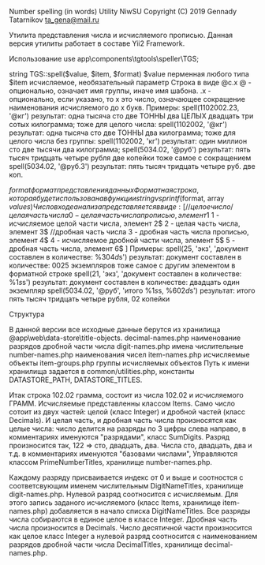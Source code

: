 Number spelling (in words) Utility NiwSU
Copyright (C) 2019  Gennady Tatarnikov <ta_gena@mail.ru>

Утилита представления числа и исчисляемого прописью.
Данная версия утилиты работает в составе Yii2 Framework.

Использование
use app\components\tgtools\speller\TGS;

string TGS::spell($value, $item, $format)
$value перменная любого типа
$item исчисляемое, необязательный параметр
    Строка в виде @c.x
    @ - опционально, означает имя группы, иначе имя шабона.
    .x - опционально, если указано, то х это число, означающее сокращение 
    наименования исчисляемого до х букв.
    Примеры:
    spell(1102002.23, '@кг')
     результат: одна тысяча сто две ТОННЫ два ЦЕЛЫХ двадцать три сотых килограмма;
     тоже для целого числа:
    spell(1102002, '@кг')
     результат: одна тысяча сто две ТОННЫ два килограмма;
     тоже для целого числа без группы:
    spell(1102002, 'кг')
     результат: один миллион сто две тысячи два килограмма;
    spell(5034.02, '@руб')
     результат: пять тысяч тридцать четыре рубля две копейки
     тоже самое с сокращением
     spell(5034.02, '@руб.3')
     результат: пять тысяч тридцать четыре руб. две коп.

$format формат представления данных
    Форматная строка, которая будет использована в функции
    string vsprintf($format, array $values)
    Число в ходе анализа представляется в виде:
    [
     //целое число/целая часть числа
     0 - целая часть числа прописью, элемент 1$
     1 - исчисляемое целой части числа, элемент 2$
     2 - целая часть числа, элемент 3$
     //дробная часть числа
     3 - дробная часть числа прописью, элемент 4$
     4 - исчисляемое дробной части числа, элемент 5$
     5 - дробная часть числа, элемент 6$
    ]
    Примеры:
    spell(25, 'экз', 'документ составлен в количестве: %3$04d %2$s')
     результат: документ составлен в количестве: 0025 экземпляров
     тоже самое с другим элементом в форматной строке
    spell(21, 'экз', 'документ составлен в количестве: %1$s %2$s')
     результат: документ составлен в количестве: двадцать один экземпляр
    spell(5034.02, '@руб', 'итого %1$s %2$s, %6$02d %5$s')
     результат: итого пять тысяч тридцать четыре рубля, 02 копейки

Структура

В данной версии все исходные данные берутся из хранилища @app\web\data-store\title-objects.
decimal-names.php наименование разрядов дробной части числа
digit-names.php имена числительные
number-names.php наименования чисел
item-names.php исчисляемые объекты
item-groups.php группы исчисляемых объектов
Путь к имени хранилища задается в common/utilities.php,
константы DATASTORE_PATH, DATASTORE_TITLES.

Итак строка 102.02 грамма, состоит из числа 102.02 и исчисляемого ГРАММ.
Исчисляемые представленны классом Items. Само число сотоит из двух частей:
целой (класс Integer) и дробной частей (класс Decimals). 
И целая часть, и дробная часть числа произносятся как целые числа:
число делится на разряды по 3 цифры слева направо, в комментариях именуются
"разрядами", класс SumDigits. 
Разряд произносится так, 122 => сто, двадцать, два. 
Числа сто, двадцать, два и т.д. в комментариях именуются "базовами числами",
Управляются классом PrimeNumberTitles, хранилище number-names.php.

Каждому разряду присваивается индекс от 0 и выше и соотностся с соответсвующим
именем числительным DigitNameTitles, хранилище digit-names.php. Нулевой разряд
соотносится с исчисляемым. Для этого запись заданого исчисляемого (класс Items,
хранилище item-names.php) добавляется в начало списка DigitNameTitles. Все 
разряды числа собираются в единое целое в классе Integer. Дробная часть числа
произносится в Decimals. Число десятичной части произносится как целое класс Integer
а нулевой разряд соотносится c наименованием разрядов дробной части числа 
DecimalTitles, хранилище decimal-names.php. 





